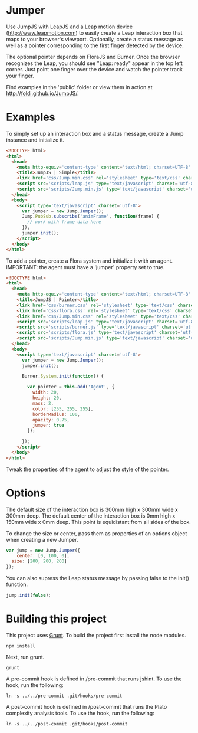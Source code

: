 Jumper
======

Use JumpJS with LeapJS and a Leap motion device (http://www.leapmotion.com) to easily create a Leap interaction box that maps to your browser's viewport. Optionally, create a status message as well as a pointer corresponding to the first finger detected by the device.

The optional pointer depends on FloraJS and Burner. Once the browser recognizes the Leap, you should see "Leap: ready" appear in the top left corner. Just point one finger over the device and watch the pointer track your finger.

Find examples in the 'public' folder or view them in action at http://foldi.github.io/JumpJS/.

Examples
======

To simply set up an interaction box and a status message, create a Jump instance and initialize it.

```html
<!DOCTYPE html>
<html>
  <head>
    <meta http-equiv='content-type' content='text/html; charset=UTF-8' />
    <title>JumpJS | Simple</title>
    <link href='css/Jump.min.css' rel='stylesheet' type='text/css' charset='utf-8' />
    <script src='scripts/leap.js' type='text/javascript' charset='utf-8'></script>
    <script src='scripts/Jump.min.js' type='text/javascript' charset='utf-8'></script>
  </head>
  <body>
    <script type='text/javascript' charset='utf-8'>
      var jumper = new Jump.Jumper();
      Jump.PubSub.subscribe('animFrame', function(frame) {
        // work with frame data here
      });
      jumper.init();
    </script>
  </body>
</html>
```

To add a pointer, create a Flora system and initialize it with an agent. IMPORTANT: the agent must have a 'jumper' property set to true.

```html
<!DOCTYPE html>
<html>
  <head>
    <meta http-equiv='content-type' content='text/html; charset=UTF-8' />
    <title>JumpJS | Pointer</title>
    <link href='css/burner.css' rel='stylesheet' type='text/css' charset='utf-8' />
    <link href='css/flora.css' rel='stylesheet' type='text/css' charset='utf-8' />
    <link href='css/Jump.min.css' rel='stylesheet' type='text/css' charset='utf-8' />
    <script src='scripts/leap.js' type='text/javascript' charset='utf-8'></script>
    <script src='scripts/burner.js' type='text/javascript' charset='utf-8'></script>
    <script src='scripts/flora.js' type='text/javascript' charset='utf-8'></script>
    <script src='scripts/Jump.min.js' type='text/javascript' charset='utf-8'></script>
  </head>
  <body>
    <script type='text/javascript' charset='utf-8'>
      var jumper = new Jump.Jumper();
      jumper.init();

      Burner.System.init(function() {

        var pointer = this.add('Agent', {
          width: 20,
          height: 20,
          mass: 2,
          color: [255, 255, 255],
          borderRadius: 100,
          opacity: 0.75,
          jumper: true
        });

      });
    </script>
  </body>
</html>
```

Tweak the properties of the agent to adjust the style of the pointer.

Options
======

The default size of the interaction box is 300mm high x 300mm wide x 300mm deep. The default center of the interaction box is 0mm high x 150mm wide x 0mm deep. This point is equidistant from all sides of the box.

To change the size or center, pass them as properties of an options object when creating a new Jumper.

```javascript
var jump = new Jump.Jumper({
	center: [0, 100, 0],
  size: [200, 200, 200]
});
```

You can also supress the Leap status message by passing false to the init() function.

```javascript
jump.init(false);
```

Building this project
======

This project uses [Grunt](http://gruntjs.com). To build the project first install the node modules.

```
npm install
```

Next, run grunt.

```
grunt
```

A pre-commit hook is defined in /pre-commit that runs jshint. To use the hook, run the following:

```
ln -s ../../pre-commit .git/hooks/pre-commit
```

A post-commit hook is defined in /post-commit that runs the Plato complexity analysis tools. To use the hook, run the following:

```
ln -s ../../post-commit .git/hooks/post-commit
```
